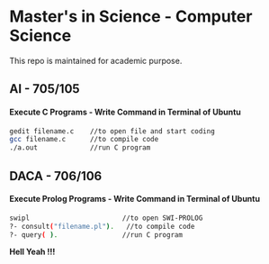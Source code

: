 # Master's in Science - Computer Science

This repo is maintained for academic purpose.


## AI - 705/105
#### Execute C Programs - Write Command in Terminal of Ubuntu


```sh
gedit filename.c    //to open file and start coding
gcc filename.c      //to compile code
./a.out             //run C program
```

## DACA - 706/106
#### Execute Prolog Programs - Write Command in Terminal of Ubuntu


```sh
swipl                       //to open SWI-PROLOG
?- consult("filename.pl").   //to compile code
?- query( ).                //run C program
```

**Hell Yeah !!!**
